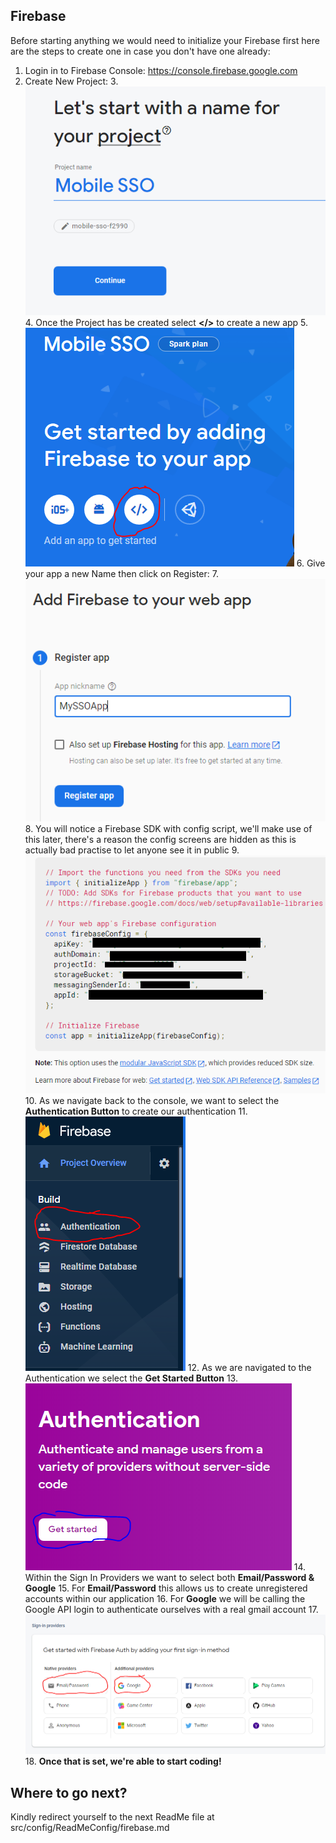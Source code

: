## Firebase
Before starting anything we would need to initialize your Firebase first here are the steps to create one in case you don't have one already:

 1. Login in to Firebase Console: https://console.firebase.google.com
 2. Create New Project:
	 3. ![Create New Firebase Project](https://raw.githubusercontent.com/LiamCurmideGray/mobile-single-sign-on/main/firebasepicture/FirebaseCreateNewProject.PNG)
	 4. Once the Project has be created select **</>** to create a new app
	 5. ![Create Firebase App](https://raw.githubusercontent.com/LiamCurmideGray/mobile-single-sign-on/main/firebase-pictures-tutorial/CreateNewApp.PNG)
	 6. Give your app a new Name then click on Register:
	 7. ![Register App](https://raw.githubusercontent.com/LiamCurmideGray/mobile-single-sign-on/main/firebase-pictures-tutorial/RegisterApp.PNG) 
	 8. You will notice a Firebase SDK with config script, we'll make use of this later, there's a reason the config screens are hidden as this is actually bad practise to let anyone see it in public
	 9. ![FirebaseSDK Config](https://raw.githubusercontent.com/LiamCurmideGray/mobile-single-sign-on/main/firebase-pictures-tutorial/FirebaseSDKConfig.PNG)
	 10. As we navigate back to the console, we want to select the **Authentication Button** to create our authentication
	 11. ![Authentication Button](https://raw.githubusercontent.com/LiamCurmideGray/mobile-single-sign-on/main/firebase-pictures-tutorial/AuthenticationButton.PNG)
	 12. As we are navigated to the Authentication we select the **Get Started Button**
	 13. ![Getting Started Button](https://raw.githubusercontent.com/LiamCurmideGray/mobile-single-sign-on/main/firebase-pictures-tutorial/AuthGetStarted.PNG)
	 14. Within the Sign In Providers we want to select both **Email/Password & Google**
	 15. For **Email/Password** this allows us to create unregistered accounts  within our application
	 16. For **Google** we will be calling the Google API login to authenticate ourselves with a real gmail account
	 17. ![Sign In Providers](https://raw.githubusercontent.com/LiamCurmideGray/mobile-single-sign-on/main/firebase-pictures-tutorial/SignInProviders.PNG)
	 18. **Once that is set, we're able to start coding!**

## Where to go next?
Kindly redirect yourself to the next ReadMe file at src/config/ReadMeConfig/firebase.md